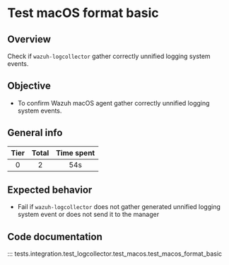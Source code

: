 # Test macOS format basic
## Overview 

Check if `wazuh-logcollector` gather correctly unnified logging system events.

## Objective

- To confirm Wazuh macOS agent gather correctly unnified logging system events.

## General info

|Tier | Total | Time spent |
| :--:| :--:  | :--:       |
| 0   |    2 |    54s  |


## Expected behavior

- Fail if `wazuh-logcollector` does not gather generated unnified logging system event or does not send it to the manager

## Code documentation

::: tests.integration.test_logcollector.test_macos.test_macos_format_basic
